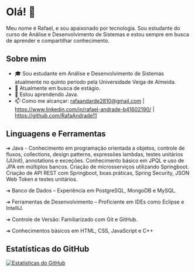 # Olá! 👋

Meu nome é Rafael, e sou apaixonado por tecnologia. Sou estudante do curso de Análise e Desenvolvimento de Sistemas e estou sempre em busca de aprender e compartilhar conhecimento.

## Sobre mim

- 🎓 Sou estudante em Análise e Desenvolvimento de Sistemas atualmente no quinto período pela Universidade Veiga de Almeida.
- 💼 Atualmente em busca de estágio.
- 🌱 Estou aprendendo Java.
- 📫 Como me alcançar: rafaandarde2810@gmail.com | https://www.linkedin.com/in/rafael-andrade-b41602190/ | https://github.com/RafaAndrade11

## Linguagens e Ferramentas

➔ Java - Conhecimento em programação orientada a objetos, controle de fluxos, collections, design
patterns, expressões lambdas, testes unitários (JUnit), annotations e exceções.
Conhecimento básico em JPQL e uso de JPA em múltiplos bancos.
Criação de microsserviços utilizando Springboot.
Criação de API REST com Springboot, boas práticas, Spring Security, JSON Web Token e
testes unitários.

➔ Banco de Dados – Experiência em PostgreSQL, MongoDB e MySQL.

➔ Ferramentas de Desenvolvimento – Proficiente em IDEs como Eclipse e IntelliJ.

➔ Controle de Versão: Familiarizado com Git e GitHub.

➔ Conhecimentos básicos em HTML, CSS, JavaScript e C++


## Estatísticas do GitHub

[![Estatísticas do GitHub](https://github-readme-stats.vercel.app/api?username=rafaandrade11&show_icons=true&theme=dark)](https://github.com/RafaAndrade11)